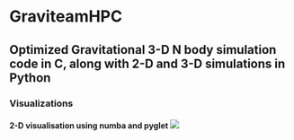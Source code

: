 # GraviteamHPC


<h2> Optimized Gravitational 3-D N body simulation code in C, along with 2-D and 3-D simulations in Python </h2>

<h3> Visualizations </h3>
  
<h4> 2-D visualisation using numba and pyglet
<img src="https://user-images.githubusercontent.com/55736716/119119810-3042df80-ba49-11eb-8e82-718c1ff1cccc.png">

  

